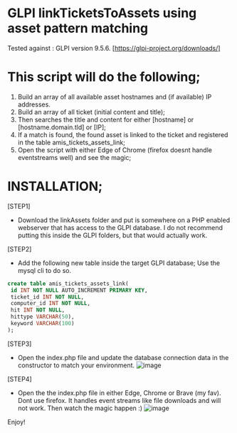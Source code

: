 # GLPI linkTicketsToAssets using asset pattern matching

Tested against : GLPI version 9.5.6. 
[https://glpi-project.org/downloads/]

# This script will do the following; 

1. Build an array of all available asset hostnames and (if available) IP addresses.
2. Build an array of all ticket (initial content and title);
3. Then searches the title and content for either [hostname] or [hostname.domain.tld] or [IP];
4. If a match is found, the found asset is linked to the ticket and registered in the table amis_tickets_assets_link;
5. Open the script with either Edge of Chrome (firefox doesnt handle eventstreams well) and see the magic;



# INSTALLATION;

[STEP1]
- Download the linkAssets folder and put is somewhere on a PHP enabled webserver that has access to the GLPI database. I do not recommend putting this inside the GLPI folders, but that would actually work. 


[STEP2]
- Add the following new table inside the target GLPI database; Use the mysql cli to do so.

```SQL
create table amis_tickets_assets_link(
 id INT NOT NULL AUTO_INCREMENT PRIMARY KEY,
 ticket_id INT NOT NULL,
 computer_id INT NOT NULL,
 hit INT NOT NULL,
 hittype VARCHAR(50),
 keyword VARCHAR(100)
);
```


[STEP3]
- Open the index.php file and update the database connection data in the constructor to match your environment.
![image](https://user-images.githubusercontent.com/97617761/149178469-bdeaadd2-3a8a-4066-b256-3d341cc86970.png)


[STEP4]
- Open the the index.php file in either Edge, Chrome or Brave (my fav). Dont use firefox. It handles event streams like file downloads and will not work. Then watch the magic happen :)
![image](https://user-images.githubusercontent.com/97617761/149177358-b78e0372-75bc-41c1-9cd6-03d2de5c2bf9.png) 

Enjoy!
